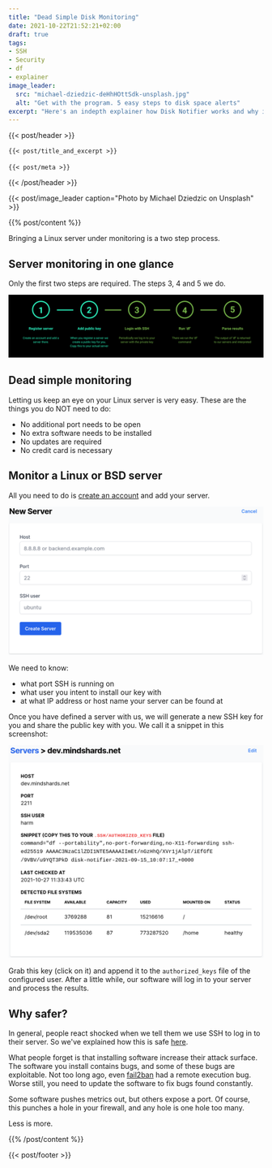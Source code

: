 ```yaml
---
title: "Dead Simple Disk Monitoring"
date: 2021-10-22T21:52:21+02:00
draft: true
tags:
- SSH
- Security
- df
- explainer
image_leader:
  src: "michael-dziedzic-deHhHOttSdk-unsplash.jpg"
  alt: "Get with the program. 5 easy steps to disk space alerts"
excerpt: "Here's an indepth explainer how Disk Notifier works and why it is more secure than anything else."
---
```


{{< post/header >}}

    {{< post/title_and_excerpt >}}

    {{< post/meta >}}

{{< /post/header >}}

{{< post/image_leader caption="Photo by Michael Dziedzic on Unsplash" >}}

{{% post/content %}}

Bringing a Linux server under monitoring is a two step process.

## Server monitoring in one glance

Only the first two steps are required. The steps 3, 4 and 5 we do.

![Disk alerts are simple](disk-notifier-flow.svg)

## Dead simple monitoring

Letting us keep an eye on your Linux server is very easy. These are the things you do NOT need to do:
- No additional port needs to be open
- No extra software needs to be installed
- No updates are required
- No credit card is necessary
 
## Monitor a Linux or BSD server

All you need to do is [create an account](https://app.disknotifier.com) and add your server.

![Create a server](create-server.png)

We need to know:
- what port SSH is running on
- what user you intent to install our key with
- at what IP address or host name your server can be found at

Once you have defined a server with us, we will generate a new SSH key for you and share the public key with you. We call it a snippet in this screenshot:

![Copy the SSH public key](show-server.png)

Grab this key (click on it) and append it to the `authorized_keys` file of the configured user. After a little while, our software will log in to your server and process the results.

## Why safer?

In general, people react shocked when we tell them we use SSH to log in to their server. So we've explained how this is safe [here](/blog/secrets-to-disk-space-monitoring/).

What people forget is that installing software increase their attack surface. The software you install contains bugs, and some of these bugs are exploitable. Not too long ago, even [fail2ban](https://research.securitum.com/fail2ban-remote-code-execution/) had a remote execution bug.  Worse still, you need to update the software to fix bugs found constantly.

Some software pushes metrics out, but others expose a port. Of course, this punches a hole in your firewall, and any hole is one hole too many.

Less is more.

{{% /post/content %}}

{{< post/footer >}}
